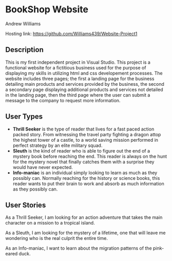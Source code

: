 # BookShop Website

Andrew Williams 

Hosting link: https://github.com/Williams439/Website-Project1

## Description

This is my first independent project in Visual Studio. This project is a functional website for a fictitious business used for the purpose of displaying my skills in utilizing html and css developement processes. The website includes three pages; the first a landing page for the business detailing main products and services provided by the business, the second a secondary page displaying additional products and services not detailed in the landing page, then the third page where the user can submit a message to the company to request more information. 

## User Types 

- **Thrill Seeker** is the type of reader that lives for a fast paced action packed story. From witnessing the travel party fighting a dragon attop the highest tower of a castle, to a world saving mission performed in perfect strategy by an elite military squad. 
- **Sleuth** is the kind of reader who is able to figure out the end of a mystery book before reaching the end. This reader is always on the hunt for the mystery novel that finally catches them with a surprise they would have never expected. 
- **Info-maniac** is an individual simply looking to learn as much as they possibly can. Normally reaching for the history or science books, this reader wants to put their brain to work and absorb as much information as they possibly can. 

## User Stories

As a Thrill Seeker, I am looking for an action adventure that takes the main character on a mission to a tropical island. 

As a Sleuth, I am looking for the mystery of a lifetime, one that will leave me wondering who is the real culprit the entire time.

As an Info-maniac, I want to learn about the migration patterns of the pink-eared duck. 



